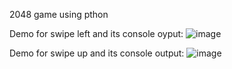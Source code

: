 2048 game using pthon

Demo for swipe left and its console oyput:
![image](https://user-images.githubusercontent.com/66587716/152659270-a815c238-7bb9-4f1b-b7a0-31e819d600d9.png)

Demo for swipe up and its console output:
![image](https://user-images.githubusercontent.com/66587716/152670386-79aff712-6619-42e8-af67-ecc65fa99ac3.png)

